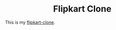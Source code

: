 <h1 align="center">Flipkart Clone</h1>

This is my [flipkart-clone](https://tavishi-07.github.io/Flipkart-Clone/).
